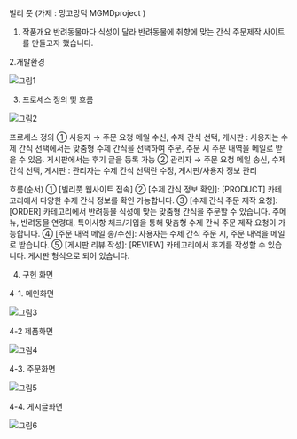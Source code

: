 빌리 풋 (가제 : 망고망덕 MGMDproject )

1. 작품개요
반려동물마다 식성이 달라 반려동물에 취향에 맞는 간식 주문제작 사이트를 만들고자 했습니다.

2.개발환경

![그림1](https://user-images.githubusercontent.com/39265738/113585283-fcf9ec00-9666-11eb-8b51-eea53be46886.png)

3. 프로세스 정의 및 흐름

![그림2](https://user-images.githubusercontent.com/39265738/113585263-f8cdce80-9666-11eb-90d2-436ef6ea3aef.png)


프로세스 정의
① 사용자 → 주문 요청 메일 수신, 수제 간식 선택, 게시판
: 사용자는 수제 간식 선택에서는 맞춤형 수제 간식을 선택하여 주문, 주문 시 주문 내역을 메일로 받을 수 있음. 게시판에서는 후기 글을 등록 가능
② 관리자 → 주문 요청 메일 송신, 수제 간식 선택, 게시판
: 관리자는 수제 간식 선택란 수정, 게시판/사용자 정보 관리

흐름(순서)
① [빌리풋 웹사이트 접속]
② [수제 간식 정보 확인]: [PRODUCT] 카테고리에서 다양한 수제 간식 정보를 확인 가능합니다.
③ [수제 간식 주문 제작 요청]: [ORDER] 카테고리에서 반려동물 식성에 맞는 맞춤형 간식을 주문할 수 있습니다. 주메뉴, 반려동물 연령대, 특이사항 체크/기입을 통해 맞춤형 수제 간식 주문 제작 요청이 가능합니다.
④ [주문 내역 메일 송/수신]: 사용자는 수제 간식 주문 시, 주문 내역을 메일로 받습니다.
⑤ [게시판 리뷰 작성]: [REVIEW] 카테고리에서 후기를 작성할 수 있습니다. 게시판 형식으로 되어 있습니다.


4. 구현 화면
 
4-1. 메인화면

![그림3](https://user-images.githubusercontent.com/39265738/113585268-f9fefb80-9666-11eb-85af-af42ef2658b9.png)

4-2 제품화면

![그림4](https://user-images.githubusercontent.com/39265738/113585274-fa979200-9666-11eb-87a0-61cf0c1c5391.png)

4-3. 주문화면

![그림5](https://user-images.githubusercontent.com/39265738/113585280-fc615580-9666-11eb-8c1c-2fbc50637f2c.png)

4-4. 게시글화면

![그림6](https://user-images.githubusercontent.com/39265738/113585281-fc615580-9666-11eb-9215-f91f0057fae1.png)




